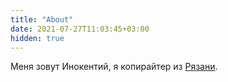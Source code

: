 ```yaml
---
title: "About"
date: 2021-07-27T11:03:45+03:00
hidden: true
---
```


Меня зовут Инокентий, я копирайтер из [Рязани](https://ru.wikipedia.org/wiki/Рязань).
